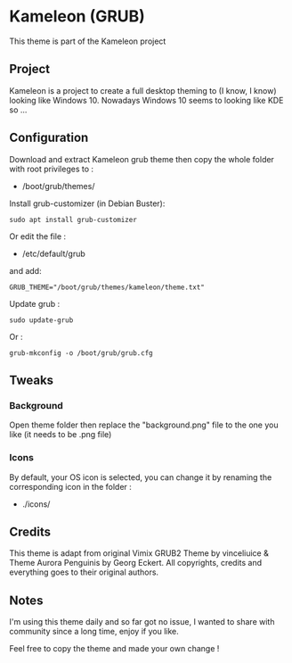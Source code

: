 # Kameleon (GRUB)

This theme is part of the Kameleon project

## Project

Kameleon is a project to create a full desktop theming to (I know, I know) looking like Windows 10. Nowadays Windows 10 seems to looking like KDE so ...

## Configuration

Download and extract Kameleon grub theme then copy the whole folder with root privileges to :

* /boot/grub/themes/

Install grub-customizer (in Debian Buster):

```
sudo apt install grub-customizer
```

Or edit the file :

* /etc/default/grub

and add:

```
GRUB_THEME="/boot/grub/themes/kameleon/theme.txt"
```

Update grub :

```
sudo update-grub

```

Or :

```
grub-mkconfig -o /boot/grub/grub.cfg

```

## Tweaks

### Background

Open theme folder then replace the "background.png" file to the one you like (it needs to be .png file)

### Icons

By default, your OS icon is selected, you can change it by renaming the corresponding icon in the folder :

* ./icons/

## Credits

This theme is adapt from original Vimix GRUB2 Theme by vinceliuice & Theme Aurora Penguinis by Georg Eckert. All copyrights, credits and everything goes to their original authors.

## Notes

I'm using this theme daily and so far got no issue, I wanted to share with community since a long time, enjoy if you like.

Feel free to copy the theme and made your own change !




